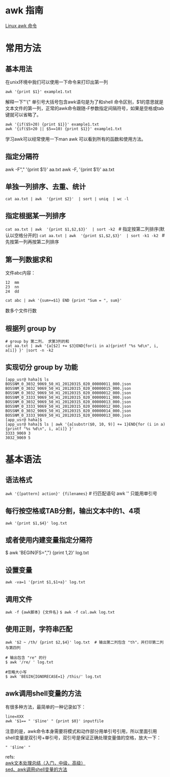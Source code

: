 # awk 指南
[Linux awk 命令](https://www.runoob.com/linux/linux-comm-awk.html)  


# 常用方法
## 基本用法
在unix环境中我们可以使用一下命令来打印出第一列

	awk '{print $1}' example1.txt

解释一下"'{" 单引号大括号包含awk语句是为了和shell 命令区别，$1的意思就是文本文件的第一列，正常的awk命令跟随-F参数指定间隔符号，如果是空格或tab键就可以省略了。

	awk '{if($5>20) {print $1}}' example1.txt
	awk '{if($5>20 || $5==10) {print $1}}' example1.txt

学习awk可以经常使用一下man awk 可以看到所有的函数和使用方法。
## 指定分隔符
awk -F"," '{print $1}' aa.txt
awk -F, '{print $1}' aa.txt

## 单独一列排序、去重、统计
`cat aa.txt | awk  '{print $2}'  | sort | uniq  | wc -l `
## 指定根据某一列排序
`cat aa.txt | awk  '{print $1,$2,$3}'  | sort -k2 `   # 指定按第二列排序(默认以空格分开的)
`cat aa.txt | awk  '{print $1,$2,$3}'  | sort -k1 -k2 `   # 先按第一列再按第二列排序

## 第一列数据求和
文件abc内容：

	12  mm
	23  nn
	24  dd

	cat abc | awk '{sum+=$1} END {print "Sum = ", sum}'
数多个文件行数
## 根据列 group by 
```
# group by 第二列， 求第3列的和
cat aa.txt | awk '{a[$2] += $3}END{for(i in a){printf "%s %d\n", i, a[i]} }' |sort -n -k2
```
## 实现切分 group by 功能
```
[app_usr@ haha]$ ls
BOSSNM_0_3032_9069_50_H1_20120315_020_00000011_000.json  BOSSNM_0_3032_9069_50_H1_20120315_020_00000015_000.json
BOSSNM_0_3032_9069_50_H1_20120315_020_00000012_000.json  BOSSNM_0_3333_9069_50_H1_20120315_020_00000011_000.json
BOSSNM_0_3032_9069_50_H1_20120315_020_00000013_000.json  BOSSNM_0_3333_9069_50_H1_20120315_020_00000012_000.json
BOSSNM_0_3032_9069_50_H1_20120315_020_00000014_000.json  BOSSNM_0_3333_9069_50_H1_20120315_020_00000013_000.json
[app_usr@ haha]$ 
[app_usr@ haha]$ ls | awk '{a[substr($0, 10, 9)] += 1}END{for (i in a){printf "%s %d\n", i, a[i]} }'
3333_9069 3
3032_9069 5
```

# 基本语法
## 语法格式
`awk '{[pattern] action}' {filenames}`   # 行匹配语句 awk '' 只能用单引号

## 每行按空格或TAB分割，输出文本中的1、4项
`awk '{print $1,$4}' log.txt`

## 或者使用内建变量指定分隔符
 $ awk 'BEGIN{FS=","} {print $1,$2}'     log.txt

## 设置变量
`awk -va=1 '{print $1,$1+a}' log.txt`

## 调用文件
`awk -f {awk脚本} {文件名}`
`$ awk -f cal.awk log.txt`

## 使用正则，字符串匹配
```
awk '$2 ~ /th/ {print $2,$4}' log.txt  # 输出第二列包含 "th"，并打印第二列与第四列

# 输出包含 "re" 的行
$ awk '/re/ ' log.txt

#忽略大小写
$ awk 'BEGIN{IGNORECASE=1} /this/' log.txt
```



## awk调用shell变量的方法
有很多种方法，最简单的一种记录如下：

	line=XXX
	awk '$1== " '$line' " {print $0}' inputfile
注意的是，awk命令本身需要将模式和动作部分用单引号引用，所以里面引用shell变量是双引号+单引号，双引号是保证正确处理变量值的空格，放大一下：

	" '$line' "



refs:  
[ awk文本处理总结（入门，中级，高级）](http://blog.csdn.net/blackbillow/article/details/3847425)  
[sed、awk调用shell变量的方法](http://www.cnblogs.com/gx-303841541/archive/2012/10/25/2738029.html)  